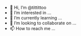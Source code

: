 - 👋 Hi, I’m @tittittoo
- 👀 I’m interested in ...
- 🌱 I’m currently learning ...
- 💞️ I’m looking to collaborate on ...
- 📫 How to reach me ...

<!---
tittittoo/tittittoo is a ✨ special ✨ repository because its `README.md` (this file) appears on your GitHub profile.
You can click the Preview link to take a look at your changes.
--->
